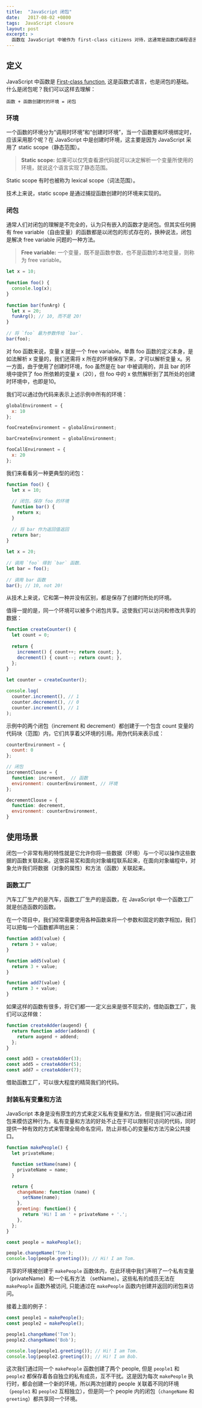 ```yaml
---
title:  "JavaScript 闭包"
date:   2017-08-02 +0800
tags:  JavaScript closure
layout: post
excerpt: >
  函数在 JavaScript 中被作为 first-class citizens 对待，这通常是函数式编程语言的基础。闭包作为在函数式编程语言中经常使用的技术，也成为了 JavaScript 中不可或缺的强大工具。
---
```


## 定义
JavaScript 中函数是 [First-class function](https://en.wikipedia.org/wiki/First-class_function), 这是函数式语言，也是闭包的基础。什么是闭包呢？我们可以这样去理解：

```
函数 + 函数创建时的环境 = 闭包
```

### 环境
一个函数的环境分为“调用时环境”和“创建时环境”，当一个函数要和环境绑定时，应该采用那个呢？在 JavaScript 中是创建时环境，这主要是因为 JavaScript 采用了 static scope（静态范围）。

> **Static scope:** 如果可以仅凭查看源代码就可以决定解析一个变量所使用的环境，就说这个语言实现了静态范围。

Static scope 有时也被称为 lexical scope（词法范围）。

技术上来说，static scope 是通过捕捉函数创建时的环境来实现的。

### 闭包
通常人们对闭包的理解是不完全的，认为只有嵌入的函数才是闭包。但其实任何拥有 free variable（自由变量）的函数都是以闭包的形式存在的，换种说法，闭包是解决 free variable 问题的一种方法。

> **Free variable:** 一个变量，既不是函数参数，也不是函数的本地变量，则称为 free variable。

```js
let x = 10;
 
function foo() {
  console.log(x);
}
 
function bar(funArg) {
  let x = 20;
  funArg(); // 10, 而不是 20!
}
 
// 将 `foo` 最为参数传给 `bar`.
bar(foo);
```

对 foo 函数来说，变量 x 就是一个 free variable。单靠 foo 函数的定义本身，是如法解析 x 变量的，我们还需将 x 所在的环境保存下来，才可以解析变量 x。另一方面，由于使用了创建时环境，foo 虽然是在 bar 中被调用的，并且 bar 的环境中提供了 foo 所依赖的变量 x（20），但 foo 中的 x 依然解析到了其所处的创建时环境中，也即是10。

我们可以通过伪代码来表示上述示例中所有的环境：

```js
globalEnvironment = {
  x: 10
};

fooCreateEnvironment = globalEnvironment;

barCreateEnvironment = globalEnvironment;

fooCallEnvironment = {
  x: 20
};
```

我们来看看另一种更典型的闭包：
```js
function foo() {
  let x = 10;
   
  // 闭包，保存 foo 的环境
  function bar() {
    return x;
  }
 
  // 将 bar 作为返回值返回
  return bar;
}
 
let x = 20;
 
// 调用 `foo` 得到 `bar` 函数.
let bar = foo();
 
// 调用 bar 函数
bar(); // 10, not 20!
```

从技术上来说，它和第一种并没有区别，都是保存了创建时所处的环境。

值得一提的是，同一个环境可以被多个闭包共享。这使我们可以访问和修改共享的数据：

```js
function createCounter() {
  let count = 0;
 
  return {
    increment() { count++; return count; },
    decrement() { count--; return count; },
  };
}
 
let counter = createCounter();

console.log(
  counter.increment(), // 1
  counter.decrement(), // 0
  counter.increment(), // 1
);
```

示例中的两个闭包（increment 和 decrement）都创建于一个包含 count 变量的代码块（范围）内，它们共享着父环境的引用。用伪代码来表示成：

```js
counterEnvironment = {
  count: 0
};

// 闭包
incrementClouse = {
  function: increment,  // 函数
  environment: counterEnvironment, // 环境
};

decrementClouse = {
  function: decrement,
  environment: counterEnvironment,
}
```

## 使用场景
闭包一个非常有用的特性就是它允许你将一些数据（环境）与一个可以操作这些数据的函数关联起来。这很容易奖和面向对象编程联系起来，在面向对象编程中，对象允许我们将数据（对象的属性）和方法（函数）关联起来。

### 函数工厂
汽车工厂生产的是汽车，函数工厂生产的是函数，在 JavaScript 中一个函数工厂就是创造函数的函数。

在一个项目中，我们经常需要使用各种函数来将一个参数和固定的数字相加，我们可以把每一个函数都声明出来：

```js
function add3(value) {
  return 3 + value;
}

function add5(value) {
  return 3 + value;
}

function add7(value) {
  return 3 + value;
}
```

如果这样的函数有很多，将它们都一一定义出来是很不现实的，借助函数工厂，我们可以这样做：

```js
function createAdder(augend) {
  return function adder(addend) {
    return augend + addend;
  };
}

const add3 = createAdder(3);
const add5 = createAdder(5);
const add7 = createAdder(7);
```

借助函数工厂，可以很大程度的精简我们的代码。

### 封装私有变量和方法
JavaScript 本身是没有原生的方式来定义私有变量和方法，但是我们可以通过闭包来模仿这种行为。私有变量和方法的好处不止在于可以限制可访问的代码，同时提供一种有效的方式来管理全局命名空间，防止非核心的变量和方法污染公共接口。

```js
function makePeople() {
  let privateName;

  function setName(name) {
    privateName = name;
  }

  return {
    changeName: function (name) {
      setName(name);
    },
    greeting: function() {
      return 'Hi! I am ' + privateName + '.';
    },
  };   
}

const people = makePeople();

people.changeName('Tom');
console.log(people.greeting()); // Hi! I am Tom.
```

共享的环境被创建于 `makePeople` 函数体内，在此环境中我们声明了一个私有变量（privateName）和一个私有方法 （setName）。这些私有的成员无法在 `makePeople` 函数外被访问, 只能通过在 `makePeople` 函数内创建并返回的闭包来访问。

接着上面的例子：

```js
const people1 = makePeople();
const people2 = makePeople();

people1.changeName('Tom');
people2.changeName('Bob');

console.log(people1.greeting()); // Hi! I am Tom.
console.log(people2.greeting()); // Hi! I am Bob.
```

这次我们通过同一个 `makePeople` 函数创建了两个 people, 但是 `people1` 和 `people2` 都保存着各自独立的私有成员，互不干扰。这是因为每次 `makePeople` 执行时，都会创建一个新的环境，所以两次创建的 people 关联着不同的环境（`people1` 和 `people2` 互相独立），但是同一个 people 内的闭包（`changeName` 和 `greeting`）都共享同一个环境。
